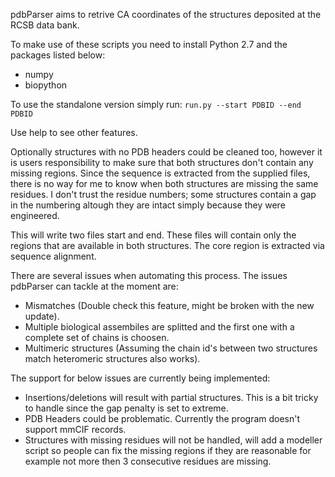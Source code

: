 pdbParser aims to retrive CA coordinates of the structures deposited at the RCSB data bank. 

To make use of these scripts you need to install Python 2.7 and the packages listed below:

- numpy
- biopython

To use the standalone version simply run:
``` run.py --start PDBID --end PDBID ```

Use help to see other features. 

Optionally structures with no PDB headers could be cleaned too, however it is users responsibility to make sure that both structures don't contain any missing regions. Since the sequence is extracted from the supplied files, there is no way for me to know when both structures are missing the same residues. I don't trust the residue numbers; some structures contain a gap in the numbering altough they are intact simply because they were engineered. 

This will write two files start and end. These files will contain only the regions that are available in both structures. The core region is extracted via sequence alignment.

There are several issues when automating this process. The issues pdbParser can tackle at the moment are:
* Mismatches (Double check this feature, might be broken with the new update).
* Multiple biological assembiles are splitted and the first one with a complete set of chains is choosen. 
* Multimeric structures (Assuming the chain id's between two structures match heteromeric structures also works).

The support for below issues are currently being implemented:
* Insertions/deletions will result with partial structures. This is a bit tricky to handle since the gap penalty is set to extreme.
* PDB Headers could be problematic. Currently the program doesn't support mmCIF records. 
* Structures with missing residues will not be handled, will add a modeller script so people can fix the missing regions if they are reasonable for example not more then 3 consecutive residues are missing. 